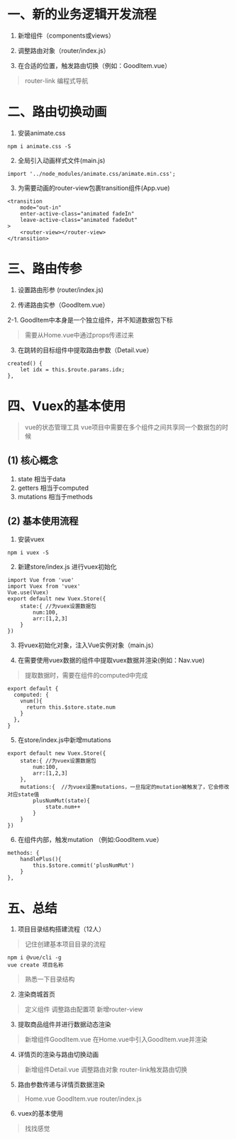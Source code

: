 # 一、新的业务逻辑开发流程

1. 新增组件（components或views）

2. 调整路由对象（router/index.js）

3. 在合适的位置，触发路由切换（例如：GoodItem.vue）
> router-link
> 编程式导航


# 二、路由切换动画

1. 安装animate.css
```
npm i animate.css -S
```

2. 全局引入动画样式文件(main.js)
```
import '../node_modules/animate.css/animate.min.css';
```

3. 为需要动画的router-view包裹transition组件(App.vue)
```
<transition 
    mode="out-in" 
    enter-active-class="animated fadeIn" 
    leave-active-class="animated fadeOut"
>
    <router-view></router-view>
</transition>
```

# 三、路由传参

1. 设置路由形参 (router/index.js)

2. 传递路由实参（GoodItem.vue）

2-1. GoodItem中本身是一个独立组件，并不知道数据包下标
> 需要从Home.vue中通过props传递过来

3. 在跳转的目标组件中提取路由参数（Detail.vue）
```
created() {
    let idx = this.$route.params.idx;
},
```

# 四、Vuex的基本使用
> vue的状态管理工具
> vue项目中需要在多个组件之间共享同一个数据包的时候  
## (1) 核心概念
1. state  相当于data
2. getters 相当于computed
3. mutations 相当于methods

## (2) 基本使用流程
1. 安装vuex
```
npm i vuex -S
```

2. 新建store/index.js 进行vuex初始化
```
import Vue from 'vue'
import Vuex from 'vuex'
Vue.use(Vuex)
export default new Vuex.Store({
    state:{ //为vuex设置数据包
        num:100,
        arr:[1,2,3]
    }
})
```

3. 将vuex初始化对象，注入Vue实例对象（main.js）


4. 在需要使用vuex数据的组件中提取vuex数据并渲染(例如：Nav.vue)
> 提取数据时，需要在组件的computed中完成
```
export default {
  computed: {
    vnum(){
      return this.$store.state.num
    }
  },
}
```

5. 在store/index.js中新增mutations
```
export default new Vuex.Store({
    state:{ //为vuex设置数据包
        num:100,
        arr:[1,2,3]
    },
    mutations:{  //为vuex设置mutations，一旦指定的mutation被触发了，它会修改对应state值
        plusNumMut(state){
            state.num++
        }
    }
})
```

6. 在组件内部，触发mutation （例如:GoodItem.vue）
```
methods: {
    handlePlus(){
        this.$store.commit('plusNumMut')
    }
},
```

# 五、总结
1. 项目目录结构搭建流程（12人）
> 记住创建基本项目目录的流程  
```
npm i @vue/cli -g
vue create 项目名称
```
> 熟悉一下目录结构

2. 渲染商城首页
> 定义组件
> 调整路由配置项
> 新增router-view

3. 提取商品组件并进行数据动态渲染
> 新增组件GoodItem.vue
> 在Home.vue中引入GoodItem.vue并渲染

4. 详情页的渲染与路由切换动画
> 新增组件Detail.vue
> 调整路由对象
> router-link触发路由切换


5. 路由参数传递与详情页数据渲染
> Home.vue  GoodItem.vue  router/index.js

6. vuex的基本使用
> 找找感觉

